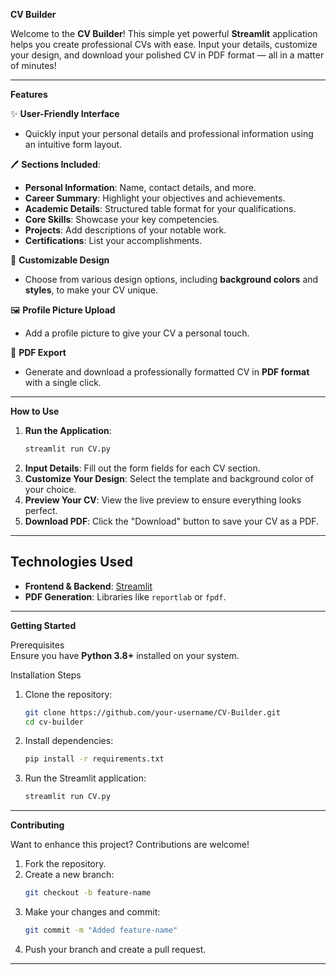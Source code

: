 **CV Builder**

Welcome to the **CV Builder**! This simple yet powerful **Streamlit** application helps you create professional CVs with ease. Input your details, customize your design, and download your polished CV in PDF format — all in a matter of minutes!

---
**Features**

✨ **User-Friendly Interface**
- Quickly input your personal details and professional information using an intuitive form layout.  

🖊️ **Sections Included**:
- **Personal Information**: Name, contact details, and more.  
- **Career Summary**: Highlight your objectives and achievements.  
- **Academic Details**: Structured table format for your qualifications.  
- **Core Skills**: Showcase your key competencies.  
- **Projects**: Add descriptions of your notable work.  
- **Certifications**: List your accomplishments.  

🎨 **Customizable Design**
- Choose from various design options, including **background colors** and **styles**, to make your CV unique.

🖼️ **Profile Picture Upload**
- Add a profile picture to give your CV a personal touch.

📄 **PDF Export**
- Generate and download a professionally formatted CV in **PDF format** with a single click.

---

**How to Use**

1. **Run the Application**:
   ```bash
   streamlit run CV.py
   ```
2. **Input Details**: Fill out the form fields for each CV section.  
3. **Customize Your Design**: Select the template and background color of your choice.  
4. **Preview Your CV**: View the live preview to ensure everything looks perfect.  
5. **Download PDF**: Click the "Download" button to save your CV as a PDF.

---

## **Technologies Used**

- **Frontend & Backend**: [Streamlit](https://streamlit.io/)
- **PDF Generation**: Libraries like `reportlab` or `fpdf`.

---
**Getting Started**

Prerequisites  
Ensure you have **Python 3.8+** installed on your system.

Installation Steps  
1. Clone the repository:  
   ```bash
   git clone https://github.com/your-username/CV-Builder.git
   cd cv-builder
   ```  
2. Install dependencies:  
   ```bash
   pip install -r requirements.txt
   ```
3. Run the Streamlit application:  
   ```bash
   streamlit run CV.py
   ```

---

**Contributing**

Want to enhance this project? Contributions are welcome!  
1. Fork the repository.  
2. Create a new branch:  
   ```bash
   git checkout -b feature-name
   ```  
3. Make your changes and commit:  
   ```bash
   git commit -m "Added feature-name"
   ```  
4. Push your branch and create a pull request.  

---
